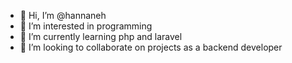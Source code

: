 - 👋 Hi, I’m @hannaneh
- 👀 I’m interested in programming
- 🌱 I’m currently learning php and laravel
- 💞️ I’m looking to collaborate on projects as a backend developer


